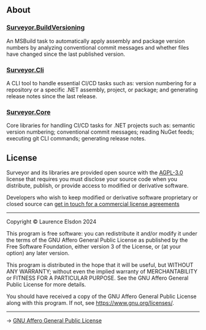 ## About

### [Surveyor.BuildVersioning](Surveyor.BuildVersioning/src)

An MSBuild task to automatically apply assembly and package version numbers by analyzing conventional commit messages and whether files have changed since the last published version.

### [Surveyor.Cli](Surveyor.Cli/src)

A CLI tool to handle essential CI/CD tasks such as: version numbering for a repository or a specific .NET assembly, project, or package; and generating release notes since the last release.

### [Surveyor.Core](Surveyor.Core/src)

Core libraries for handling CI/CD tasks for .NET projects such as: semantic version numbering; conventional commit messages; reading NuGet feeds; executing git CLI commands; generating release notes.

## License

Surveyor and its libraries are provided open source with the [AGPL-3.0](https://www.gnu.org/licenses/agpl-3.0.en.html) license that requires you must disclose your source code when you distribute, publish, or provide access to modified or derivative software.

Developers who wish to keep modified or derivative software proprietary or closed source can [get in touch for a commercial license agreements](https://studiole.uk/contact/)

---

Copyright © Laurence Elsdon 2024

This program is free software: you can redistribute it and/or modify it under the terms of the GNU Affero General Public License as published by the Free Software Foundation, either version 3 of the License, or (at your option) any later version.

This program is distributed in the hope that it will be useful, but WITHOUT ANY WARRANTY; without even the implied warranty of MERCHANTABILITY or FITNESS FOR A PARTICULAR PURPOSE. See the GNU Affero General Public License for more details.

You should have received a copy of the GNU Affero General Public License along with this program. If not, see <https://www.gnu.org/licenses/>.

---

→ [GNU Affero General Public License](LICENSE.md)
